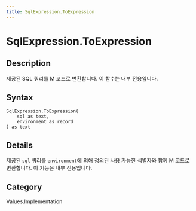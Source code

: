 ```yaml
---
title: SqlExpression.ToExpression
---
```


# SqlExpression.ToExpression


## Description

제공된 SQL 쿼리를 M 코드로 변환합니다. 이 함수는 내부 전용입니다.


## Syntax

```powerquery
SqlExpression.ToExpression(
    sql as text,
    environment as record
) as text
```


## Details

제공된 <code>sql</code> 쿼리를 <code>environment</code>에 의해 정의된 사용 가능한 식별자와 함께 M 코드로 변환합니다. 이 기능은 내부 전용입니다.



## Category
Values.Implementation
